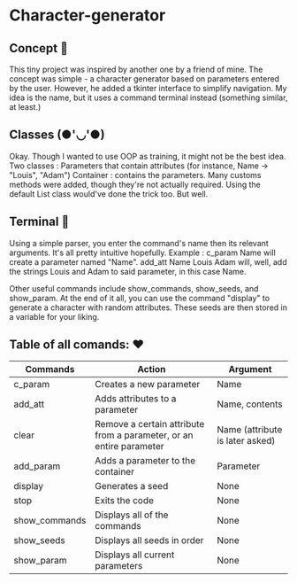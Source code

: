 # Character-generator

## Concept 🎨

This tiny project was inspired by another one by a friend of mine. The concept was simple - a character generator based on parameters entered by the user. However, he added a tkinter interface to simplify navigation. 
My idea is the name, but it uses a command terminal instead (something similar, at least.)

## Classes (●'◡'●)

Okay. Though I wanted to use OOP as training, it might not be the best idea. 
Two classes :
Parameters that contain attributes (for instance, Name -> "Louis", "Adam")
Container : contains the parameters.
Many customs methods were added, though they're not actually required. Using the default List class would've done the trick too. But well. 

## Terminal 🤖

Using a simple parser, you enter the command's name then its relevant arguments. It's all pretty intuitive hopefully. 
Example : c_param Name will create a parameter named "Name".
          add_att Name Louis Adam will, well, add the strings Louis and Adam to said parameter, in this case Name. 

Other useful commands include show_commands, show_seeds, and show_param.
At the end of it all, you can use the command "display" to generate a character with random attributes. These seeds are then stored in a variable for your liking. 

## Table of all comands: ❤️

|Commands|Action|Argument|
|--------|------|--------|
|c_param |Creates a new parameter|Name|
|add_att |Adds attributes to a parameter|Name, contents|
|clear|Remove a certain attribute from a parameter, or an entire parameter|Name (attribute is later asked)|
|add_param|Adds a parameter to the container|Parameter|
|display|Generates a seed|None|
|stop|Exits the code|None|
|show_commands|Displays all of the commands|None|
|show_seeds|Displays all seeds in order|None|
|show_param|Displays all current parameters|None|

